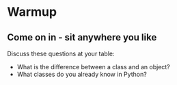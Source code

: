 
# Warmup

## Come on in - sit anywhere you like
Discuss these questions at your table:

- What is the difference between a class and an object?
- What classes do you already know in Python?
